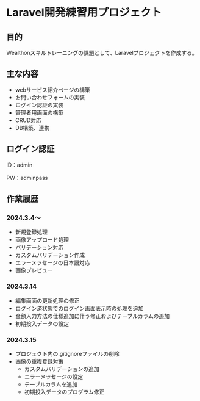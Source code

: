 # Laravel開発練習用プロジェクト

## 目的

Wealthonスキルトレーニングの課題として、Laravelプロジェクトを作成する。

## 主な内容

* webサービス紹介ページの構築
* お問い合わせフォームの実装
* ログイン認証の実装
* 管理者用画面の構築
* CRUD対応
* DB構築、連携

## ログイン認証

ID：admin

PW：adminpass

## 作業履歴

### 2024.3.4～

* 新規登録処理
* 画像アップロード処理
* バリデーション対応
* カスタムバリデーション作成
* エラーメッセージの日本語対応
* 画像プレビュー


### 2024.3.14

* 編集画面の更新処理の修正
* ログイン済状態でのログイン画面表示時の処理を追加
* 金額入力方法の仕様追加に伴う修正およびテーブルカラムの追加
* 初期投入データの設定


### 2024.3.15

* プロジェクト内の.gitignoreファイルの削除
* 画像の重複登録対策
  * カスタムバリデーションの追加
  * エラーメッセージの設定
  * テーブルカラムを追加
  * 初期投入データのプログラム修正